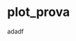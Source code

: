 # plot_prova

adadf

<div class="flourish-embed" data-src="story/1591728"><script src="https://public.flourish.studio/resources/embed.js"></script></div>
